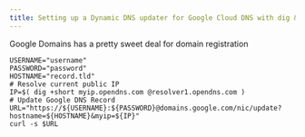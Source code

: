 ```yaml
---
title: Setting up a Dynamic DNS updater for Google Cloud DNS with dig & curl
---
```


Google Domains has a pretty sweet deal for domain registration 

```
USERNAME="username"
PASSWORD="password"
HOSTNAME="record.tld"
# Resolve current public IP
IP=$( dig +short myip.opendns.com @resolver1.opendns.com )
# Update Google DNS Record
URL="https://${USERNAME}:${PASSWORD}@domains.google.com/nic/update?hostname=${HOSTNAME}&myip=${IP}"
curl -s $URL
```
